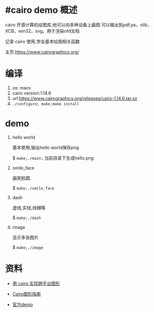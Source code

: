 #cairo demo
概述
==
cairo 开源计算机绘图库,他可以向多种设备上画图.可以输出到pdf,ps，xlib，XCB，win32，svg。用于渲染ofd文档

记录 cairo 使用,学会基本绘图相关函数

主页:https://www.cairographics.org/

编译
==
1. os: macx
2. cairo version:1.14.6
2. url:https://www.cairographics.org/releases/cairo-1.14.6.tar.xz
3. `./configure; make;make install`

demo
==
1. hello world
	
	基本使用,输出hello world保存png

	$ `make;./main;` 当前目录下生成hello.png

2. smile_face

    画笑脸圆.

    $ `make;./smile_face`

3. dash

    虚线,实线,线帽等
    
    $ `make;./dash`
    
4. image
	
	显示多张图片
	
	$ `make;./image`
	


资料
==
+ [用 cairo 实现跨平台图形](http://www.ibm.com/developerworks/cn/linux/l-cairo/)

+ [Cairo图形指南](http://blog.chinaunix.net/uid-20665885-id-1903545.html)

+ [官方demo](https://www.cairographics.org/samples/)